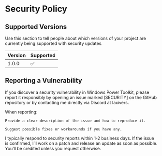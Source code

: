 # Security Policy

## Supported Versions

Use this section to tell people about which versions of your project are
currently being supported with security updates.

| Version | Supported          |
| ------- | ------------------ |
| 1.0.0   | :white_check_mark: |


## Reporting a Vulnerability

If you discover a security vulnerability in Windows Power Toolkit, 
please report it responsibly by opening an issue marked [SECURITY] on the GitHub repository 
or by contacting me directly via Discord at Iaxivers.

When reporting:

    Provide a clear description of the issue and how to reproduce it.

    Suggest possible fixes or workarounds if you have any.

I typically respond to security reports within 1-2 business days. 
If the issue is confirmed, I’ll work on a patch and release an update as soon as possible. 
You’ll be credited unless you request otherwise.
